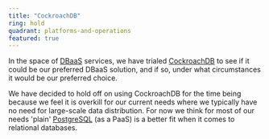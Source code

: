 ```yaml
---
title: "CockroachDB"
ring: hold
quadrant: platforms-and-operations
featured: true
---
```


In the space of <a href="dbaas.html">DBaaS</a> services, we have trialed <a href="https://www.cockroachlabs.com/">CockroachDB</a> to see if it could be our preferred DBaaS solution, and if so, under what circumstances it would be our preferred choice. 

We have decided to hold off on using CockroachDB for the time being because we feel it is overkill for our current needs where we typically have no need for large-scale data distribution. For now we think for most of our needs 'plain' [PostgreSQL](postgresql.md) (as a PaaS) is a better fit when it comes to relational databases.